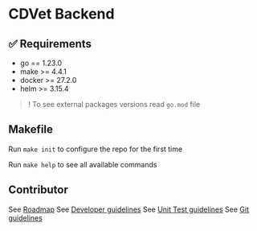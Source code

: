 # CDVet Backend

## ✅ Requirements

- go == 1.23.0
- make >= 4.4.1
- docker >= 27.2.0
- helm >= 3.15.4

> ! To see external packages versions read `go.mod` file

## Makefile

Run `make init` to configure the repo for the first time

Run `make help` to see all available commands

## Contributor

See [Roadmap](docs/roadmap.md)
See [Developer guidelines](docs/developer.md)
See [Unit Test guidelines](docs/unit_test.md)
See [Git guidelines](docs/git.md)
